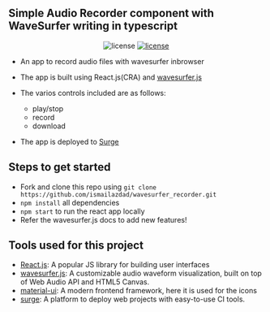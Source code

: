 

## Simple Audio Recorder component with WaveSurfer writing in typescript


<p align='center'>
<img src='https://img.shields.io/github/license/Rajatm544/react-audio-editor?style=flat-square' alt='license'>
<a href="https://wavesurfer_recorder_typescript.surge.sh/" target="_parent"><img src='https://img.shields.io/badge/demo-demo-yellow' alt='license'></a>
</p>

-   An app to record audio files with wavesurfer inbrowser
-   The app is built using React.js(CRA) and [wavesurfer.js](https://wavesurfer-js.org/)
-   The varios controls included are as follows:
    -   play/stop
    -   record
    -   download

-   The app is deployed to [Surge](https://surge.sh/)

## Steps to get started

-   Fork and clone this repo using `git clone https://github.com/ismailazdad/wavesurfer_recorder.git`
-   `npm install` all dependencies
-   `npm start` to run the react app locally
-   Refer the wavesurfer.js docs to add new features!



## Tools used for this project

-   [React.js](https://reactjs.org/): A popular JS library for building user interfaces
-   [wavesurfer.js](https://wavesurfer-js.org/): A customizable audio waveform visualization, built on top of Web Audio API and HTML5 Canvas.
-   [material-ui](https://mui.com//): A modern frontend framework, here it is used for the icons
-   [surge](https://surge.sh//): A platform to deploy web projects with easy-to-use CI tools.